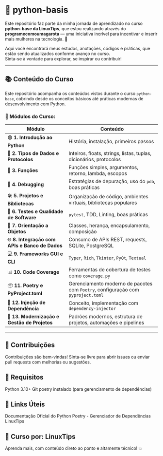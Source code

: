 # 🐍 python-basis

Este repositório faz parte da minha jornada de aprendizado no curso **python-base da LinuxTips**, que estou realizando através do **programecomoumagarota** — uma iniciativa incrível para incentivar e inserir mais mulheres na tecnologia. 💜

Aqui você encontrará meus estudos, anotações, códigos e práticas, que estão sendo atualizados conforme avanço no curso.  
Sinta-se à vontade para explorar, se inspirar ou contribuir!

---

## 📚 Conteúdo do Curso

Este repositório acompanha os conteúdos vistos durante o curso `python-base`, cobrindo desde os conceitos básicos até práticas modernas de desenvolvimento com Python.

### 🧭 Módulos do Curso:

| Módulo | Conteúdo |
|--------|----------|
| 🟢 **1. Introdução ao Python** | História, instalação, primeiros passos |
| 🔢 **2. Tipos de Dados e Protocolos** | Inteiros, floats, strings, listas, tuplas, dicionários, protocolos |
| 🔁 **3. Funções** | Funções simples, argumentos, retorno, lambda, escopos |
| 🐞 **4. Debugging** | Estratégias de depuração, uso do `pdb`, boas práticas |
| 🛠 **5. Projetos e Bibliotecas** | Organização de código, ambientes virtuais, bibliotecas populares |
| 🧪 **6. Testes e Qualidade de Software** | `pytest`, TDD, Linting, boas práticas |
| 🧱 **7. Orientação a Objetos** | Classes, herança, encapsulamento, composição |
| 🌐 **8. Integração com APIs e Banco de Dados** | Consumo de APIs REST, requests, SQLite, PostgreSQL |
| 💻 **9. Frameworks GUI e CLI** | `Typer`, `Rich`, `Tkinter`, `PyQt`, `Textual` |
| 📊 **10. Code Coverage** | Ferramentas de cobertura de testes como `coverage.py` |
| 📦 **11. Poetry e PyProject.toml** | Gerenciamento moderno de pacotes com `Poetry`, configuração com `pyproject.toml` |
| 🧩 **12. Injeção de Dependência** | Conceito, implementação com `dependency-injector` |
| 🚀 **13. Modernização e Gestão de Projetos** | Padrões modernos, estrutura de projetos, automações e pipelines |

---

## 🤝 Contribuições
Contribuições são bem-vindas! Sinta-se livre para abrir issues ou enviar pull requests com melhorias ou sugestões.

## 🧠 Requisitos
Python 3.10+
Git
poetry instalado (para gerenciamento de dependências)

## 🔗 Links Úteis
Documentação Oficial do Python
Poetry - Gerenciador de Dependências
LinuxTips

## 🐧 Curso por: LinuxTips
Aprenda mais, com conteúdo direto ao ponto e altamente técnico! 💥
